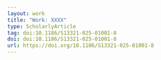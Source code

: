 ```yaml
---
layout: work
title: "Work: XXXX"
type: ScholarlyArticle
tag: doi:10.1186/S13321-025-01001-8
doi: doi:10.1186/S13321-025-01001-8
url: https://doi.org/10.1186/S13321-025-01001-8
---
```

